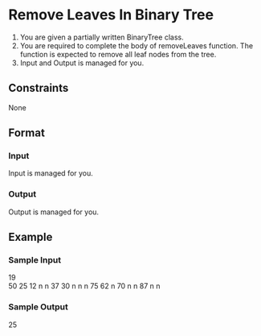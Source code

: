 # Remove Leaves In Binary Tree

1. You are given a partially written BinaryTree class.
2. You are required to complete the body of removeLeaves function. The function is expected to remove all leaf nodes from the tree.
3. Input and Output is managed for you.

## Constraints
None

## Format
### Input
Input is managed for you.

### Output
Output is managed for you.

## Example
### Sample Input

19  
50 25 12 n n 37 30 n n n 75 62 n 70 n n 87 n n

### Sample Output
25 

